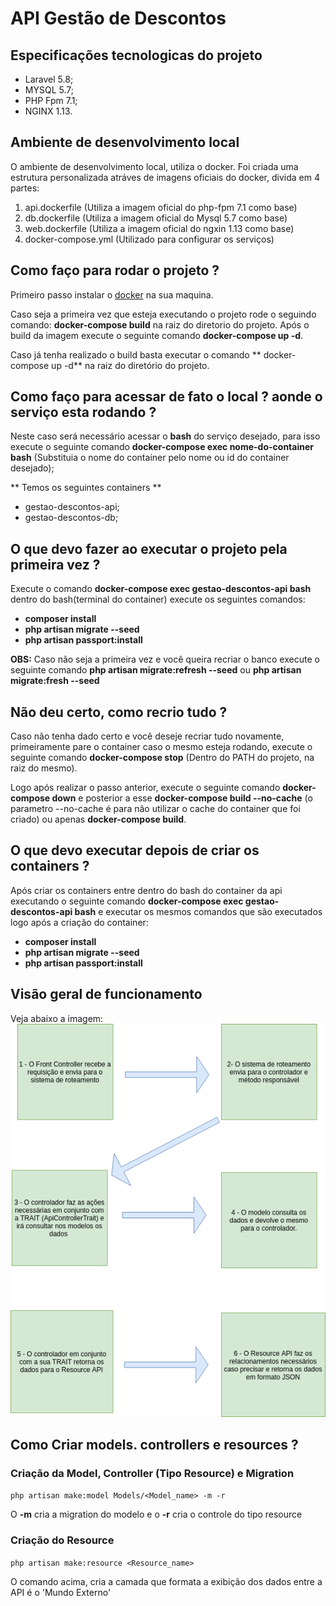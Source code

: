 # API Gestão de Descontos

## Especificações tecnologicas do projeto
* Laravel 5.8;
* MYSQL 5.7;
* PHP Fpm 7.1;
* NGINX 1.13.

## Ambiente de desenvolvimento local
O ambiente de desenvolvimento local, utiliza o docker. Foi criada uma estrutura personalizada atráves de imagens oficiais do docker, divida em 4 partes:

1. api.dockerfile (Utiliza a imagem oficial do php-fpm 7.1 como base)
1. db.dockerfile (Utiliza a imagem oficial do Mysql 5.7 como base)
1. web.dockerfile (Utiliza a imagem oficial do ngxin 1.13 como base)
1. docker-compose.yml (Utilizado para configurar os serviços)

## Como faço para rodar o projeto ?

Primeiro passo instalar o <a href="https://www.docker.com/" target="_blank">docker</a> na sua maquina. 

Caso seja a primeira vez que esteja executando o projeto rode o seguindo comando: **docker-compose build** na raiz do diretorio do projeto. Após o build da imagem execute o seguinte comando **docker-compose up -d**. 

Caso já tenha realizado o build basta executar o comando ** docker-compose up -d** na raiz do diretório do projeto.

## Como faço para acessar de fato o local ?  aonde o serviço esta rodando ?

Neste caso será necessário acessar o **bash** do serviço desejado, para isso execute o seguinte comando **docker-compose exec nome-do-container bash** (Substituia o nome do container pelo nome ou id do container desejado);

** Temos os seguintes containers **
* gestao-descontos-api;
* gestao-descontos-db;

## O que devo fazer ao executar o projeto pela primeira vez ? 

Execute o comando **docker-compose exec gestao-descontos-api bash** dentro do bash(terminal do container) execute os seguintes comandos: 

- **composer install**
- **php artisan migrate --seed**
- **php artisan passport:install**


**OBS:** Caso não seja a primeira vez e você queira recriar o banco execute o seguinte comando **php artisan migrate:refresh --seed** ou **php artisan migrate:fresh --seed**

## Não deu certo, como recrio tudo ?
Caso não tenha dado certo e você deseje recriar tudo novamente, primeiramente pare o container caso o mesmo esteja rodando, execute o seguinte comando **docker-compose stop** (Dentro do PATH do projeto, na raiz do mesmo).

Logo após realizar o passo anterior, execute o seguinte comando **docker-compose down** e posterior a esse **docker-compose build --no-cache** (o parametro --no-cache é para não utilizar o cache do container que foi criado) ou apenas **docker-compose build**.

## O que devo executar depois de criar os containers ? 
Após criar os containers entre dentro do bash do container da api executando o seguinte comando **docker-compose exec gestao-descontos-api bash** e executar os mesmos comandos que são executados logo após a criação do container:

- **composer install**
- **php artisan migrate --seed**
- **php artisan passport:install**

## Visão geral de funcionamento
Veja abaixo a imagem:<br>
![funcionamento-api](docs/1-api-funcionamento.png)

## Como Criar models. controllers e resources ?

### Criação da Model, Controller (Tipo Resource) e Migration
```php artisan make:model Models/<Model_name> -m -r```

O **-m** cria a migration do modelo e o **-r** cria o controle do tipo resource

### Criação do Resource
```php artisan make:resource <Resource_name>```

O comando acima, cria a camada que formata a exibição dos dados entre a API é o 'Mundo Externo'



